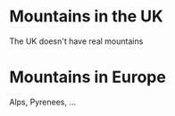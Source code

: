 Mountains in the UK
===================
The UK doesn't have real mountains


Mountains in Europe
===================

Alps, Pyrenees, ...
